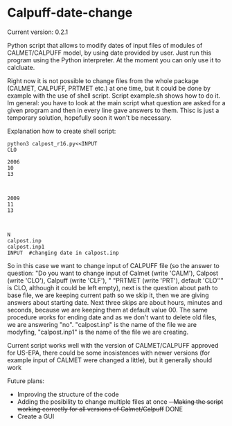 # Calpuff-date-change
Current version: 0.2.1

Python script that allows to modify dates of input files of modules of CALMET/CALPUFF model, by using date provided by user. Just run this program using the Python interpreter. At the moment you can only use it to calcluate.

Right now it is not possible to change files from the whole package (CALMET, CALPUFF, PRTMET etc.) at one time, but it could be done by example with the use of shell script. Script example.sh shows how to do it. Im general: you
have to look at the main script what question are asked for a given program and then in every line gave answers to them. Thisc is just a temporary solution, hopefully soon it won't be necessary. 

Explanation how to create shell script:

``` shell
python3 calpost_r16.py<<INPUT
CLO

2006
10
13



2009
11
13



N
calpost.inp
calpost.inp1
INPUT  #changing date in calpost.inp

```

So in this case we want to change input of CALPUFF file (so the answer to question: "Do you want to change input of Calmet (write 'CALM'), Calpost (write 'CLO'), Calpuff (write 'CLF'), "                 "PRTMET (write 'PRT'), default 'CLO''" is CLO, although it could be left empty), next is the question about path to base file, we are keeping current path so we skip it, then we are giving answers about starting date. Next three skips are about hours, minutes and seconds, because we are keeping them at default value 00. The same procedure works for ending date and as we don't want to delete old files, we are answering "no". "calpost.inp" is the name of the file we are modyfing, "calpost.inp1" is the name of the file we are creating. 

Current script works well with the version of CALMET/CALPUFF approved for US-EPA, there could be some inosistences with newer versions (for example input of CALMET were changed a little), but it generally should work

Future plans:
- Improving the structure of the code 
- Adding the posibility to change multiple files at once
~~- Making the script working correctly for all versions of Calmet/Calpuff~~ DONE
- Create a GUI
